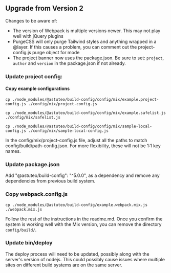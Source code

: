 ## Upgrade from Version 2

Changes to be aware of:
- The version of Webpack is multiple versions newer. This may not play well with jQuery plugins
- PurgeCSS will only purge Tailwind styles and anything wrapped in a @layer. If this causes a problem, you can comment out the project-config.js purge object for mode
- The project banner now uses the package.json. Be sure to set: `project`, `author` and `version` in the package.json if not already.

### Update project config:
#### Copy example configurations

`cp ./node_modules/@astuteo/build-config/config/mix/example.project-config.js ./config/mix/project-config.js`

`cp ./node_modules/@astuteo/build-config/config/mix/example.safelist.js ./config/mix/safelist.js`

`cp ./node_modules/@astuteo/build-config/config/mix/sample-local-config.js ./config/mix/sample-local-config.js`

In the config/mix/project-config.js file, adjust all the paths to match config/build/path-config.json. For more flexibility, these will not be 1:1 key names.

### Update package.json
Add "@astuteo/build-config": "^5.0.0", as a dependency and remove any dependencies from previous build system.


### Copy webpack.config.js 

`cp ./node_modules/@astuteo/build-config/example.webpack.mix.js ./webpack.mix.js`


Follow the rest of the instructions in the readme.md. Once you confirm the system is working well with the Mix version, you can remove the directory `config/build/`.

### Update bin/deploy
The deploy process will need to be updated, possibly along with the server's version of nodejs. This could possibly cause issues where multiple sites on different build systems are on the same server.
